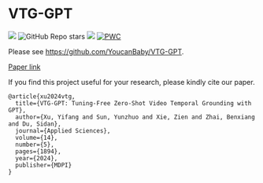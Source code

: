 # VTG-GPT

<a href='https://github.com/YoucanBaby/VTG-GPT'><img src='https://img.shields.io/badge/Project-Page-Green'></a>
![GitHub Repo stars](https://img.shields.io/github/stars/YoucanBaby/VTG-GPT)
<a href='https://arxiv.org/abs/2403.02076'><img src='https://img.shields.io/badge/Paper-Arxiv-red'></a>
[![PWC](https://img.shields.io/endpoint.svg?url=https://paperswithcode.com/badge/vtg-gpt-tuning-free-zero-shot-video-temporal/zero-shot-moment-retrieval-on-qvhighlights)](https://paperswithcode.com/sota/zero-shot-moment-retrieval-on-qvhighlights?p=vtg-gpt-tuning-free-zero-shot-video-temporal)

Please see https://github.com/YoucanBaby/VTG-GPT.

[Paper link](https://www.mdpi.com/2076-3417/14/5/1894)

If you find this project useful for your research, please kindly cite our paper.

```
@article{xu2024vtg,
  title={VTG-GPT: Tuning-Free Zero-Shot Video Temporal Grounding with GPT},
  author={Xu, Yifang and Sun, Yunzhuo and Xie, Zien and Zhai, Benxiang and Du, Sidan},
  journal={Applied Sciences},
  volume={14},
  number={5},
  pages={1894},
  year={2024},
  publisher={MDPI}
}
```
